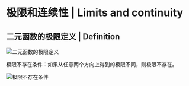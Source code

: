 # 极限和连续性 | Limits and continuity

## 二元函数的极限定义 | Definition

![二元函数的极限定义](./极限和连续性/二元函数的极限定义.png)

极限不存在条件：如果从任意两个方向上得到的极限不同，则极限不存在。

![极限不存在条件](./极限和连续性/极限不存在条件.png)

